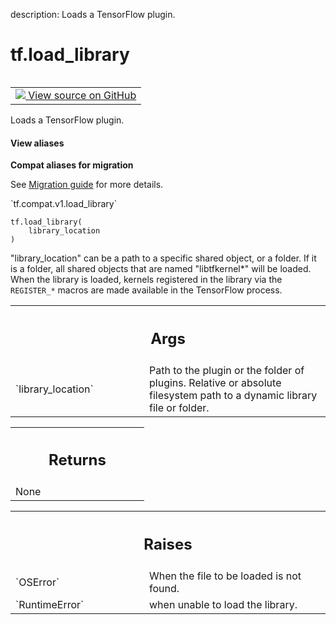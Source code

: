 description: Loads a TensorFlow plugin.

<div itemscope itemtype="http://developers.google.com/ReferenceObject">
<meta itemprop="name" content="tf.load_library" />
<meta itemprop="path" content="Stable" />
</div>

# tf.load_library

<!-- Insert buttons and diff -->

<table class="tfo-notebook-buttons tfo-api nocontent" align="left">
<td>
  <a target="_blank" href="https://github.com/tensorflow/tensorflow/blob/r2.2/tensorflow/python/framework/load_library.py#L123-L160">
    <img src="https://www.tensorflow.org/images/GitHub-Mark-32px.png" />
    View source on GitHub
  </a>
</td>
</table>



Loads a TensorFlow plugin.

<section class="expandable">
  <h4 class="showalways">View aliases</h4>
  <p>
<b>Compat aliases for migration</b>
<p>See
<a href="https://www.tensorflow.org/guide/migrate">Migration guide</a> for
more details.</p>
<p>`tf.compat.v1.load_library`</p>
</p>
</section>

<pre class="devsite-click-to-copy prettyprint lang-py tfo-signature-link">
<code>tf.load_library(
    library_location
)
</code></pre>



<!-- Placeholder for "Used in" -->

"library_location" can be a path to a specific shared object, or a folder.
If it is a folder, all shared objects that are named "libtfkernel*" will be
loaded. When the library is loaded, kernels registered in the library via the
`REGISTER_*` macros are made available in the TensorFlow process.

<!-- Tabular view -->
 <table class="responsive fixed orange">
<colgroup><col width="214px"><col></colgroup>
<tr><th colspan="2"><h2 class="add-link">Args</h2></th></tr>

<tr>
<td>
`library_location`
</td>
<td>
Path to the plugin or the folder of plugins.
Relative or absolute filesystem path to a dynamic library file or folder.
</td>
</tr>
</table>



<!-- Tabular view -->
 <table class="responsive fixed orange">
<colgroup><col width="214px"><col></colgroup>
<tr><th colspan="2"><h2 class="add-link">Returns</h2></th></tr>
<tr class="alt">
<td colspan="2">
None
</td>
</tr>

</table>



<!-- Tabular view -->
 <table class="responsive fixed orange">
<colgroup><col width="214px"><col></colgroup>
<tr><th colspan="2"><h2 class="add-link">Raises</h2></th></tr>

<tr>
<td>
`OSError`
</td>
<td>
When the file to be loaded is not found.
</td>
</tr><tr>
<td>
`RuntimeError`
</td>
<td>
when unable to load the library.
</td>
</tr>
</table>

